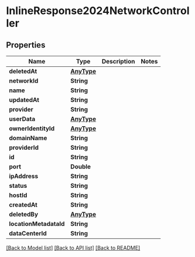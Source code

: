# InlineResponse2024NetworkController

## Properties
Name | Type | Description | Notes
------------ | ------------- | ------------- | -------------
**deletedAt** | [**AnyType**](.md) |  | 
**networkId** | **String** |  | 
**name** | **String** |  | 
**updatedAt** | **String** |  | 
**provider** | **String** |  | 
**userData** | [**AnyType**](.md) |  | 
**ownerIdentityId** | [**AnyType**](.md) |  | 
**domainName** | **String** |  | 
**providerId** | **String** |  | 
**id** | **String** |  | 
**port** | **Double** |  | 
**ipAddress** | **String** |  | 
**status** | **String** |  | 
**hostId** | **String** |  | 
**createdAt** | **String** |  | 
**deletedBy** | [**AnyType**](.md) |  | 
**locationMetadataId** | **String** |  | 
**dataCenterId** | **String** |  | 

[[Back to Model list]](../README.md#documentation-for-models) [[Back to API list]](../README.md#documentation-for-api-endpoints) [[Back to README]](../README.md)


